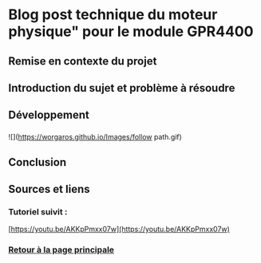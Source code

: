 # Blog post technique du moteur physique" pour le module GPR4400

## Remise en contexte du projet



## Introduction du sujet et problème à résoudre



## Développement
### 

![](https://worgaros.github.io/Images/follow path.gif)


## Conclusion



## Sources et liens




### Tutoriel suivit :
[https://youtu.be/AKKpPmxx07w](https://youtu.be/AKKpPmxx07w)



### [Retour à la page principale](https://worgaros.github.io/)
